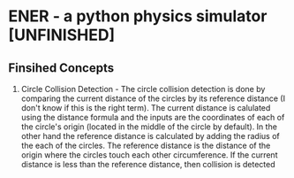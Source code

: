 # ENER - a python physics simulator [UNFINISHED]

## Finsihed Concepts
1. Circle Collision Detection - 
The circle collision detection is done by comparing the current distance of the circles by its reference distance (I don't know if this is the right term). The current distance is calulated using the distance formula and the inputs are the coordinates of each of the circle's origin (located in the middle of the circle by default). In the other hand the reference distance is calculated by adding the radius of the each of the circles. The reference distance is the distance of the origin where the circles touch each other circumference. If the current distance is less than the reference distance, then collision is detected
